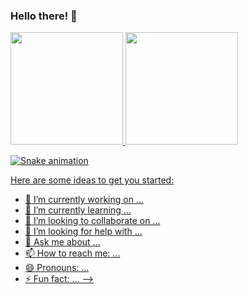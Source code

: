### Hello there! 👋

<div>
<a href="https://github.com/devfelipepinheiro">
<img height="180em" src="https://github-readme-stats.vercel.app/api/top-langs/?username=devfelipepinheiro&layout=compact&langs_count=7&theme=dracula"/>
<img height="180em" src="https://github-readme-stats.vercel.app/api?username=devfelipepinheiro&show_icons=true&theme=dracula&include_all_commits=true&count_private=true"/>
</div>

![Snake animation](https://github.com/seu-usuário-aqui/seu-usuário-aqui/blob/output/github-contribution-grid-snake.svg)

Here are some ideas to get you started:

- 🔭 I’m currently working on ...
- 🌱 I’m currently learning ...
- 👯 I’m looking to collaborate on ...
- 🤔 I’m looking for help with ...
- 💬 Ask me about ...
- 📫 How to reach me: ...
- 😄 Pronouns: ...
- ⚡ Fun fact: ...
-->
